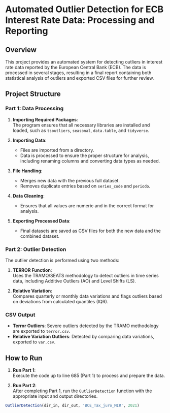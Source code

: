 # Automated Outlier Detection for ECB Interest Rate Data: Processing and Reporting

## Overview

This project provides an automated system for detecting outliers in interest rate data reported by the European Central Bank (ECB). The data is processed in several stages, resulting in a final report containing both statistical analysis of outliers and exported CSV files for further review.

## Project Structure

### Part 1: Data Processing

1. **Importing Required Packages**:  
   The program ensures that all necessary libraries are installed and loaded, such as `tsoutliers`, `seasonal`, `data.table`, and `tidyverse`.

2. **Importing Data**:  
   - Files are imported from a directory.
   - Data is processed to ensure the proper structure for analysis, including renaming columns and converting data types as needed.

3. **File Handling**:  
   - Merges new data with the previous full dataset.
   - Removes duplicate entries based on `series_code` and `periodo`.

4. **Data Cleaning**:  
   - Ensures that all values are numeric and in the correct format for analysis.

5. **Exporting Processed Data**:  
   - Final datasets are saved as CSV files for both the new data and the combined dataset.

### Part 2: Outlier Detection

The outlier detection is performed using two methods:

1. **TERROR Function**:  
   Uses the TRAMO/SEATS methodology to detect outliers in time series data, including Additive Outliers (AO) and Level Shifts (LS).
   
2. **Relative Variation**:  
   Compares quarterly or monthly data variations and flags outliers based on deviations from calculated quantiles (IQR).

### CSV Output

- **Terror Outliers**: Severe outliers detected by the TRAMO methodology are exported to `terror.csv`.
- **Relative Variation Outliers**: Detected by comparing data variations, exported to `var.csv`.


## How to Run

1. **Run Part 1**:  
   Execute the code up to line 685 (Part 1) to process and prepare the data.
   
2. **Run Part 2**:  
   After completing Part 1, run the `OutlierDetection` function with the appropriate input and output directories.

```r
OutlierDetection(dir_in, dir_out, 'BCE_Tax_juro_MIR', 2021)
